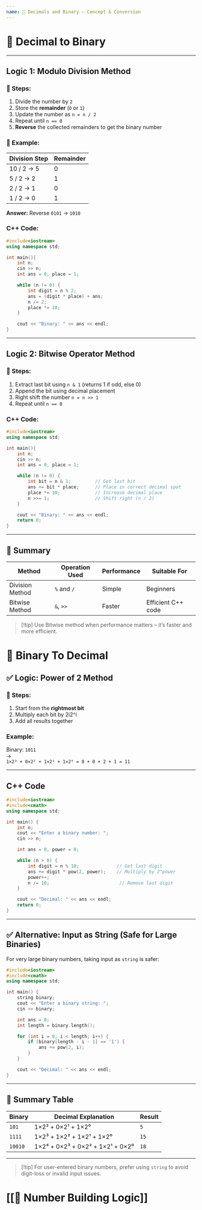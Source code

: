 ```yaml
---
name: 🟰 Decimals and Binary – Concept & Conversion
---
```




# 🔁 Decimal to Binary

---

## **Logic 1: Modulo Division Method**

### 🧠 Steps:

1. Divide the number by `2`
2. Store the **remainder** (`0` or `1`)
3. Update the number as `n = n / 2`
4. Repeat until `n == 0`
5. **Reverse** the collected remainders to get the binary number

### 🧾 Example:

| Division Step | Remainder |
| ------------- | --------- |
| 10 / 2 → 5    | 0         |
| 5 / 2 → 2     | 1         |
| 2 / 2 → 1     | 0         |
| 1 / 2 → 0     | 1         |

**Answer:** Reverse `0101` → `1010`

### C++ Code:

```cpp
#include<iostream>
using namespace std;

int main(){
    int n;
    cin >> n;
    int ans = 0, place = 1;

    while (n != 0) {
        int digit = n % 2;
        ans = (digit * place) + ans;
        n /= 2;
        place *= 10;
    }

    cout << "Binary: " << ans << endl;
}
```

---

## **Logic 2: Bitwise Operator Method**

### 🧠 Steps:

1. Extract last bit using `n & 1` (returns 1 if odd, else 0)
2. Append the bit using decimal placement
3. Right shift the number `n = n >> 1`
4. Repeat until `n == 0`

###  C++ Code:

```cpp
#include<iostream>
using namespace std;

int main(){
    int n;
    cin >> n;
    int ans = 0, place = 1;

    while (n != 0) {
        int bit = n & 1;         // Get last bit
        ans += bit * place;      // Place in correct decimal spot
        place *= 10;             // Increase decimal place
        n >>= 1;                 // Shift right (n / 2)
    }

    cout << "Binary: " << ans << endl;
    return 0;
}
```

---

## 📌 Summary

|Method|Operation Used|Performance|Suitable For|
|---|---|---|---|
|Division Method|`%` and `/`|Simple|Beginners|
|Bitwise Method|`&`, `>>`|Faster|Efficient C++ code|

> [!tip] Use Bitwise method when performance matters – it’s faster and more efficient.

# 🔁 Binary To Decimal 

## ✅ **Logic: Power of 2 Method**

### 🧠 Steps:

1. Start from the **rightmost bit**
2. Multiply each bit by 2i2^i
3. Add all results together

### Example:

Binary: `1011`  
→  
`1×2³ + 0×2² + 1×2¹ + 1×2⁰ = 8 + 0 + 2 + 1 = 11`

---

## C++ Code

```cpp
#include<iostream>
#include<cmath>
using namespace std;

int main() {
    int n;
    cout << "Enter a binary number: ";
    cin >> n;

    int ans = 0, power = 0;

    while (n > 0) {
        int digit = n % 10;              // Get last digit
        ans += digit * pow(2, power);    // Multiply by 2^power
        power++;
        n /= 10;                          // Remove last digit
    }

    cout << "Decimal: " << ans << endl;
    return 0;
}
```

---

## ✅ **Alternative: Input as String (Safe for Large Binaries)**

For very large binary numbers, taking input as `string` is safer:

```cpp
#include<iostream>
#include<cmath>
using namespace std;

int main() {
    string binary;
    cout << "Enter a binary string: ";
    cin >> binary;

    int ans = 0;
    int length = binary.length();

    for (int i = 0; i < length; i++) {
        if (binary[length - i - 1] == '1') {
            ans += pow(2, i);
        }
    }

    cout << "Decimal: " << ans << endl;
}
```

---

## 📝 Summary Table

|Binary|Decimal Explanation|Result|
|---|---|---|
|`101`|1×2² + 0×2¹ + 1×2⁰|`5`|
|`1111`|1×2³ + 1×2² + 1×2¹ + 1×2⁰|`15`|
|`10010`|1×2⁴ + 0×2³ + 0×2² + 1×2¹ + 0×2⁰|`18`|

---

> [!tip] For user-entered binary numbers, prefer using `string` to avoid digit-loss or invalid input issues.



# [[🔄 Number Building Logic]]